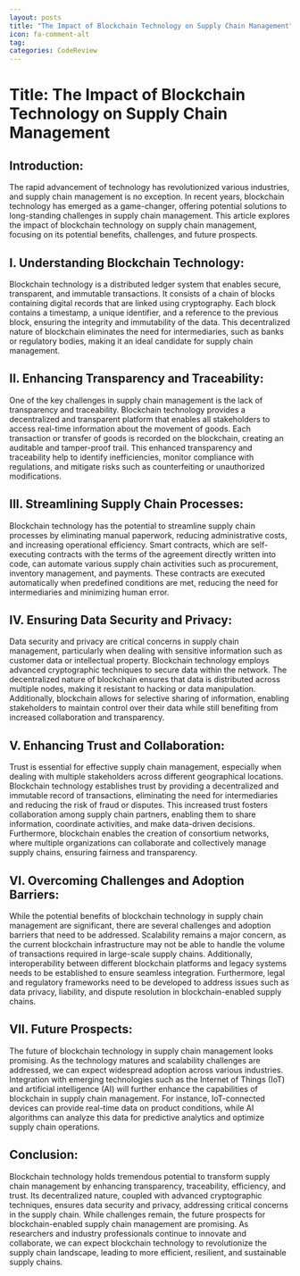 ```yaml
---
layout: posts
title: "The Impact of Blockchain Technology on Supply Chain Management"
icon: fa-comment-alt
tag:      
categories: CodeReview
---
```



# Title: The Impact of Blockchain Technology on Supply Chain Management

## Introduction:
The rapid advancement of technology has revolutionized various industries, and supply chain management is no exception. In recent years, blockchain technology has emerged as a game-changer, offering potential solutions to long-standing challenges in supply chain management. This article explores the impact of blockchain technology on supply chain management, focusing on its potential benefits, challenges, and future prospects.

## I. Understanding Blockchain Technology:
Blockchain technology is a distributed ledger system that enables secure, transparent, and immutable transactions. It consists of a chain of blocks containing digital records that are linked using cryptography. Each block contains a timestamp, a unique identifier, and a reference to the previous block, ensuring the integrity and immutability of the data. This decentralized nature of blockchain eliminates the need for intermediaries, such as banks or regulatory bodies, making it an ideal candidate for supply chain management.

## II. Enhancing Transparency and Traceability:
One of the key challenges in supply chain management is the lack of transparency and traceability. Blockchain technology provides a decentralized and transparent platform that enables all stakeholders to access real-time information about the movement of goods. Each transaction or transfer of goods is recorded on the blockchain, creating an auditable and tamper-proof trail. This enhanced transparency and traceability help to identify inefficiencies, monitor compliance with regulations, and mitigate risks such as counterfeiting or unauthorized modifications.

## III. Streamlining Supply Chain Processes:
Blockchain technology has the potential to streamline supply chain processes by eliminating manual paperwork, reducing administrative costs, and increasing operational efficiency. Smart contracts, which are self-executing contracts with the terms of the agreement directly written into code, can automate various supply chain activities such as procurement, inventory management, and payments. These contracts are executed automatically when predefined conditions are met, reducing the need for intermediaries and minimizing human error.

## IV. Ensuring Data Security and Privacy:
Data security and privacy are critical concerns in supply chain management, particularly when dealing with sensitive information such as customer data or intellectual property. Blockchain technology employs advanced cryptographic techniques to secure data within the network. The decentralized nature of blockchain ensures that data is distributed across multiple nodes, making it resistant to hacking or data manipulation. Additionally, blockchain allows for selective sharing of information, enabling stakeholders to maintain control over their data while still benefiting from increased collaboration and transparency.

## V. Enhancing Trust and Collaboration:
Trust is essential for effective supply chain management, especially when dealing with multiple stakeholders across different geographical locations. Blockchain technology establishes trust by providing a decentralized and immutable record of transactions, eliminating the need for intermediaries and reducing the risk of fraud or disputes. This increased trust fosters collaboration among supply chain partners, enabling them to share information, coordinate activities, and make data-driven decisions. Furthermore, blockchain enables the creation of consortium networks, where multiple organizations can collaborate and collectively manage supply chains, ensuring fairness and transparency.

## VI. Overcoming Challenges and Adoption Barriers:
While the potential benefits of blockchain technology in supply chain management are significant, there are several challenges and adoption barriers that need to be addressed. Scalability remains a major concern, as the current blockchain infrastructure may not be able to handle the volume of transactions required in large-scale supply chains. Additionally, interoperability between different blockchain platforms and legacy systems needs to be established to ensure seamless integration. Furthermore, legal and regulatory frameworks need to be developed to address issues such as data privacy, liability, and dispute resolution in blockchain-enabled supply chains.

## VII. Future Prospects:
The future of blockchain technology in supply chain management looks promising. As the technology matures and scalability challenges are addressed, we can expect widespread adoption across various industries. Integration with emerging technologies such as the Internet of Things (IoT) and artificial intelligence (AI) will further enhance the capabilities of blockchain in supply chain management. For instance, IoT-connected devices can provide real-time data on product conditions, while AI algorithms can analyze this data for predictive analytics and optimize supply chain operations.

## Conclusion:
Blockchain technology holds tremendous potential to transform supply chain management by enhancing transparency, traceability, efficiency, and trust. Its decentralized nature, coupled with advanced cryptographic techniques, ensures data security and privacy, addressing critical concerns in the supply chain. While challenges remain, the future prospects for blockchain-enabled supply chain management are promising. As researchers and industry professionals continue to innovate and collaborate, we can expect blockchain technology to revolutionize the supply chain landscape, leading to more efficient, resilient, and sustainable supply chains.